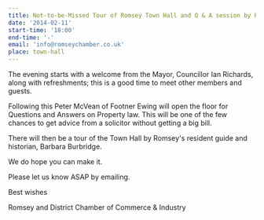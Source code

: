 ```yaml
---
title: Not-to-be-Missed Tour of Romsey Town Hall and Q & A session by Peter McVean
date: '2014-02-11'
start-time: '18:00'
end-time: '-'
email: 'info@romseychamber.co.uk'
place: town-hall
---
```

The evening starts with a welcome from the Mayor, Councillor Ian Richards, along with refreshments; this is a good time to meet other members and guests.

Following this Peter McVean of Footner Ewing will open the floor for Questions and Answers on Property law. This will be one of the few chances to get advice from a solicitor without getting a big bill.

There will then be a tour of the Town Hall by Romsey's resident guide and historian, Barbara Burbridge.

We do hope you can make it.

Please let us know ASAP by emailing.

Best wishes

Romsey and District Chamber of Commerce & Industry
